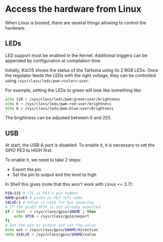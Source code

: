 # Access the hardware from Linux

When Linux is booted, there are several things allowing to control the hardware.

## LEDs

LED support must be enabled in the Kernel. Additional triggers can be appended by configuration at compilation time.

Initially, KizOS shows the status of the TaHoma using its 2 RGB LEDs. Once the regulator feeds the LEDs with the right voltage, they can be controlled using `/sys/class/leds/pwm:<color>:user`.

For example, setting the LEDs to green will look like something like:

```bash
echo 128 > /sys/class/leds/pwm:green:user/brightness
echo 0 > /sys/class/leds/pwm:red:user/brightness
echo 0 > /sys/class/leds/pwm:blue:user/brightness
```

The brightness can be adjusted between 0 and 255.

## USB

At start, the USB-A port is disabled. To enable it, it is necessary to set the GPIO PE3 to HIGH first.

To enable it, we need to take 2 steps:

* Export the pin
* Set the pin to output and the level to high

In Shell this gives (note that this won't work with Linux <= 3.7):

```bash
PIN=131 # 131 is PE3's pin number
NAME=pioE3 # pioE3 is PE3 full name
VALUE=1 # Value is high for bus powering
# If the pioE3 GPIO is not already exported
if ! test -d /sys/class/gpio/$NAME ; then
    echo $PIN > /sys/class/gpio/export
fi
# Set the pin as output and set the value
echo out > /sys/class/gpio/$NAME/direction
echo $VALUE > /sys/class/gpio/$NAME/value

```